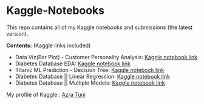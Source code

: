 # Kaggle-Notebooks

This repo contains all of my Kaggle notebooks and submissions (the latest version). 

**Contents:** (Kaggle links included)

- Data Viz(Bar Plot) - Customer Personality Analysis: [Kaggle notebook link](https://www.kaggle.com/azratuni/data-viz-bar-plot-customer-personality-analysis)
- Diabetes Database EDA: [Kaggle notebook link](https://www.kaggle.com/azratuni/diabetes-database-eda)
- Titanic ML Prediction - Decision Tree: [Kaggle notebook link](https://www.kaggle.com/azratuni/titanic-ml-prediction-decision-tree)
- Diabetes Database || Linear Regression: [Kaggle notebook link](https://www.kaggle.com/code/azratuni/diabetes-database-linear-regression)
- Diabetes Database || Multiple Models: [Kaggle notebook link](https://www.kaggle.com/code/azratuni/diabetes-database-multiple-models)


My profile of Kaggle : [Azra Tuni](https://www.kaggle.com/azratuni)
